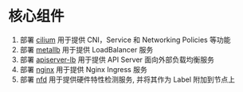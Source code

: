 # 核心组件

1. 部署 [cilium](cilium/) 用于提供 CNI，Service 和 Networking Policies 等功能
2. 部署 [metallb](metallb/) 用于提供 LoadBalancer 服务
3. 部署 [apiserver-lb](apiserver-lb/) 用于提供 API Server 面向外部负载均衡服务
4. 部署 [nginx](nginx/) 用于提供 Nginx Ingress 服务
5. 部署 [nfd](nfd/) 用于提供硬件特性检测服务, 并将其作为 Label 附加到节点上
